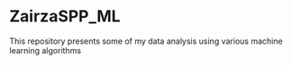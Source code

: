 # ZairzaSPP_ML
This repository presents some of my data analysis using various machine learning algorithms
